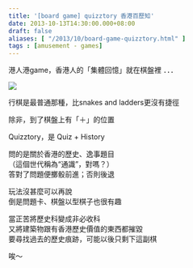 ```yaml
---
title: '[board game] quizztory 香港百歷知'
date: 2013-10-13T14:30:00.000+08:00
draft: false
aliases: [ "/2013/10/board-game-quizztory.html" ]
tags : [amusement - games]
---
```


港人港game，香港人的「集體回憶」就在棋盤裡 ．．．  

[![](https://2.bp.blogspot.com/-NkP75nUisis/XCQ8HsaWrSI/AAAAAAAAB50/hIVSSwI3QOsF4PAqfhExhWTIXBluMc0xwCLcBGAs/s640/8.jpg)](https://2.bp.blogspot.com/-NkP75nUisis/XCQ8HsaWrSI/AAAAAAAAB50/hIVSSwI3QOsF4PAqfhExhWTIXBluMc0xwCLcBGAs/s1600/8.jpg)

行棋是最普通那種，比snakes and ladders更沒有捷徑  

除非，到了棋盤上有「＋」的位置

  

Quizztory，是 Quiz + History

問的是關於香港的歷史、逸事題目  
（這個世代稱為“通識”，對嗎？）  
答對了問題便擲骰前進；否則後退  
  
玩法沒甚麼可以再說  
倒是問題卡、棋盤以型棋子也很有趣  
  
當正苦將歷史科變成非必收科  
又將建築物跟有香港歷史價值的東西都摧毀  
要尋找過去的歷史痕跡，可能以後只剩下這副棋  
  
唉～